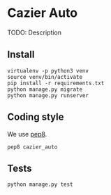# Cazier Auto

TODO: Description

## Install

```shell
virtualenv -p python3 venv
source venv/bin/activate
pip install -r requirements.txt
python manage.py migrate
python manage.py runserver
```

## Coding style

We use [pep8](https://www.python.org/dev/peps/pep-0008/).

```shell
pep8 cazier_auto
```

## Tests

```shell
python manage.py test
```

